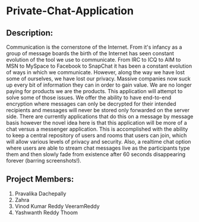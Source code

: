 # Private-Chat-Application
## Description:
Communication is the cornerstone of the Internet. From it's infancy as a group of message boards the birth of the Internet has seen constant evolution of the tool we use to communicate. From IRC to ICQ to AIM to MSN to MySpace to Facebook to SnapChat it has been a constant evolution of ways in which we communicate. However, along the way we have lost some of ourselves, we have lost our privacy. Massive companies now suck up every bit of information they can in order to gain value. We are no longer paying for products we are the products. This application will attempt to solve some of those issues. We offer the ability to have end-to-end encryption where messages can only be decrypted for their intended recipients and messages will never be stored only forwarded on the server side. There are currently applications that do this on a message by message basis however the novel idea here is that this application will be more of a chat versus a messenger application. This is accomplished with the ability to keep a central repository of users and rooms that users can join, which will allow various levels of privacy and security. Also, a realtime chat option where users are able to stream chat messages live as the participants type them and then slowly fade from existence after 60 seconds disappearing forever (barring screenshots!).
## Project Members:
1. Pravalika Dachepally
2. Zahra
3. Vinod Kumar Reddy VeeramReddy
4. Yashwanth Reddy Thoom
